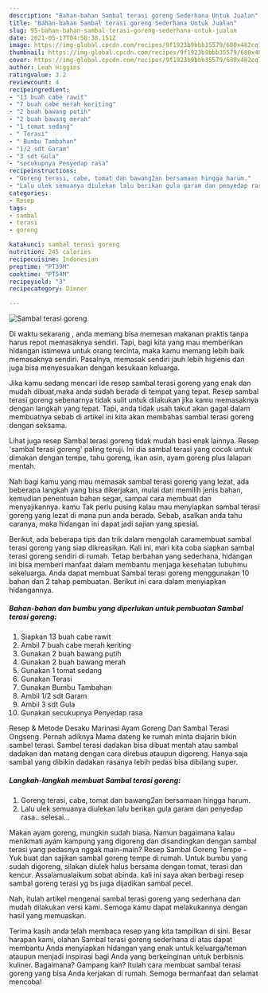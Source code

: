 ```yaml
---
description: "Bahan-bahan Sambal terasi goreng Sederhana Untuk Jualan"
title: "Bahan-bahan Sambal terasi goreng Sederhana Untuk Jualan"
slug: 95-bahan-bahan-sambal-terasi-goreng-sederhana-untuk-jualan
date: 2021-05-17T04:58:38.151Z
image: https://img-global.cpcdn.com/recipes/9f1923b9bbb35579/680x482cq70/sambal-terasi-goreng-foto-resep-utama.jpg
thumbnail: https://img-global.cpcdn.com/recipes/9f1923b9bbb35579/680x482cq70/sambal-terasi-goreng-foto-resep-utama.jpg
cover: https://img-global.cpcdn.com/recipes/9f1923b9bbb35579/680x482cq70/sambal-terasi-goreng-foto-resep-utama.jpg
author: Leah Higgins
ratingvalue: 3.2
reviewcount: 4
recipeingredient:
- "13 buah cabe rawit"
- "7 buah cabe merah keriting"
- "2 buah bawang putih"
- "2 buah bawang merah"
- "1 tomat sedang"
- " Terasi"
- " Bumbu Tambahan"
- "1/2 sdt Garam"
- "3 sdt Gula"
- "secukupnya Penyedap rasa"
recipeinstructions:
- "Goreng terasi, cabe, tomat dan bawang2an bersamaan hingga harum."
- "Lalu ulek semuanya diulekan lalu berikan gula garam dan penyedap rasa.. selesai..."
categories:
- Resep
tags:
- sambal
- terasi
- goreng

katakunci: sambal terasi goreng 
nutrition: 245 calories
recipecuisine: Indonesian
preptime: "PT39M"
cooktime: "PT54M"
recipeyield: "3"
recipecategory: Dinner

---
```



![Sambal terasi goreng](https://img-global.cpcdn.com/recipes/9f1923b9bbb35579/680x482cq70/sambal-terasi-goreng-foto-resep-utama.jpg)

Di waktu  sekarang , anda memang bisa memesan makanan praktis tanpa harus repot memasaknya sendiri. Tapi, bagi kita yang mau memberikan hidangan istimewa untuk orang tercinta, maka kamu memang lebih baik memasaknya sendiri. Pasalnya, memasak sendiri jauh lebih higienis dan juga bisa menyesuaikan dengan kesukaan keluarga.

Jika kamu sedang mencari ide resep sambal terasi goreng yang enak dan mudah dibuat,maka anda sudah berada di tempat yang tepat. Resep sambal terasi goreng  sebenarnya tidak sulit untuk dilakukan jika kamu memasaknya dengan langkah yang tepat. Tapi, anda tidak usah takut akan gagal dalam membuatnya 
sebab di artikel ini kita akan membahas sambal terasi goreng dengan seksama.  

Lihat juga resep Sambal terasi goreng tidak mudah basi enak lainnya. Resep &#39;sambal terasi goreng&#39; paling teruji. Ini dia sambal terasi yang cocok untuk dimakan dengan tempe, tahu goreng, ikan asin, ayam goreng plus lalapan mentah.

Nah bagi kamu yang mau memasak sambal terasi goreng yang lezat, ada beberapa langkah yang bisa dikerjakan, mulai dari memilih jenis bahan, kemudian penentuan bahan segar, sampai cara membuat dan menyajikannya. kamu Tak perlu pusing kalau mau menyiapkan sambal terasi goreng yang lezat di mana pun anda berada. Sebab, asalkan anda  tahu caranya, maka hidangan ini dapat jadi sajian yang spesial.

Berikut, ada beberapa tips dan trik dalam mengolah caramembuat sambal terasi goreng yang siap dikreasikan. Kali ini, mari kita coba siapkan sambal terasi goreng sendiri di rumah. Tetap berbahan yang sederhana, hidangan ini bisa memberi manfaat dalam membantu menjaga kesehatan tubuhmu sekeluarga. Anda dapat membuat Sambal terasi goreng menggunakan 10 bahan dan 2 tahap pembuatan. Berikut ini cara dalam menyiapkan hidangannya.

<!--inarticleads1-->

##### Bahan-bahan dan bumbu yang diperlukan untuk pembuatan Sambal terasi goreng:

1. Siapkan 13 buah cabe rawit
1. Ambil 7 buah cabe merah keriting
1. Gunakan 2 buah bawang putih
1. Gunakan 2 buah bawang merah
1. Gunakan 1 tomat sedang
1. Gunakan  Terasi
1. Gunakan  Bumbu Tambahan
1. Ambil 1/2 sdt Garam
1. Ambil 3 sdt Gula
1. Gunakan secukupnya Penyedap rasa


Resep &amp; Metode Desaku Marinasi Ayam Goreng Dan Sambal Terasi Ongseng. Pernah adiknya Mama dateng ke rumah minta diajarin bikin sambel terasi. Sambel terasi dadakan bisa dibuat mentah atau sambal dadakan dan matang dengan cara direbus ataupun digoreng. Hanya saja sambal yang dibikin dadakan rasanya lebih pedas bisa dibilang super. 

<!--inarticleads2-->

##### Langkah-langkah membuat Sambal terasi goreng:

1. Goreng terasi, cabe, tomat dan bawang2an bersamaan hingga harum.
1. Lalu ulek semuanya diulekan lalu berikan gula garam dan penyedap rasa.. selesai...


Makan ayam goreng, mungkin sudah biasa. Namun bagaimana kalau menikmati ayam kampung yang digoreng dan disandingkan dengan sambal terasi yang pedasnya nggak main-main? Resep Sambal Goreng Tempe - Yuk buat dan sajikan sambal goreng tempe di rumah. Untuk bumbu yang sudah digoreng, silakan diulek halus bersama dengan tomat, terasi dan kencur. Assalamualaikum sobat abinda. kali ini saya akan berbagi resep sambal goreng terasi yg bs juga dijadikan sambal pecel. 

Nah, itulah artikel mengenai  sambal terasi goreng  yang sederhana dan mudah dilakukan versi kami. Semoga kamu dapat melakukannya dengan hasil yang memuaskan. 

Terima kasih anda telah membaca resep yang kita tampilkan di sini. Besar harapan kami, olahan  Sambal terasi goreng sederhana di atas dapat membantu Anda menyiapkan hidangan yang enak untuk keluarga/teman ataupun menjadi inspirasi bagi Anda yang berkeinginan untuk berbisnis kuliner. Bagaimana? Gampang kan? Itulah cara membuat sambal terasi goreng yang bisa Anda kerjakan di rumah. Semoga bermanfaat dan selamat mencoba!

